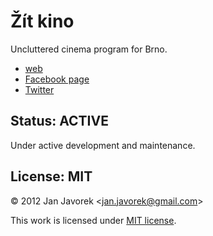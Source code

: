 # Žít kino

Uncluttered cinema program for Brno.

- [web](http://zitkino.cz)
- [Facebook page](https://www.facebook.com/zitkino)
- [Twitter](https://twitter.com/zitkino)

## Status: ACTIVE

Under active development and maintenance.

## License: MIT

© 2012 Jan Javorek &lt;<a
href="mailto:jan.javorek&#64;gmail.com">jan.javorek&#64;gmail.com</a>&gt;

This work is licensed under [MIT license](https://en.wikipedia.org/wiki/MIT_License).
